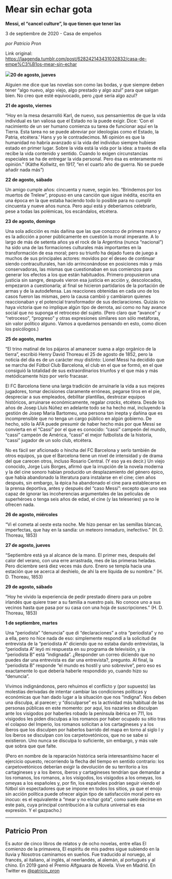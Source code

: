 # Mear sin echar gota

**Messi, el “cancel culture”, lo que tienen que tener las**

3 de septiembre de 2020 - Casa de empeños

_por Patricio Pron_

Link original: https://laagenda.tumblr.com/post/628242143431032832/casa-de-empe%C3%B1os-mear-sin-echar

![](https://64.media.tumblr.com/84fe97432494110920c3d946b0214317/be5a11e990c73f2e-41/s500x750/97c84372df53e2ac82a22cf515705b219fbf854c.png)**20 de agosto, jueves**

Alguien me dice que las novelas son como las
bodas, y que siempre deben tener “algo nuevo, algo viejo, algo prestado y algo
azul” para que salgan bien. No creo que esté equivocado, pero ¿qué sería algo
azul? 

**21 de agosto, viernes**

“Hoy en la mesa desarrolló Karl, de nuevo, sus pensamientos
de que la vida individual es tan valiosa que el Estado no la puede exigir.
Dice: ‘Con el nacimiento de un ser humano comienza su tarea de funcionar aquí
en la Tierra. Esta tarea no se puede abreviar por ideologías como el Estado, la
Patria, etcétera.’ Hans y yo le contradecimos. Mi opinión es que la humanidad
no habría avanzado si la vida del individuo siempre hubiese estado en primer
lugar. Sobre la vida está la vida por la idea: a través de ella recibe la vida
contenido y sentido. Cuando lo exigen circunstancias especiales se ha de entregar
la vida personal. Pero ésa es enteramente mi opinión.” (Käthe Kollwitz, en 1917,
“en el cuarto año de guerra. No se puede añadir nada más”) 

**22 de agosto, sábado** 

Un amigo cumple años: cincuenta y nueve, según
leo. “Brindemos por los muertos de Trelew”, propuso en una canción que sigue inédita,
escrita en una época en la que estaba haciendo todo lo posible para no cumplir
cincuenta y nueve años nunca. Pero aquí está y deberíamos celebrarlo, pese a
todas las polémicas, los escándalos, etcétera. 

**23 de agosto, domingo**

Una sola adicción es más dañina que las que
conozco de primera mano y es la adicción a poner públicamente en cuestión la
moral imperante. A lo largo de más de setenta años ya el rock de la Argentina
(nunca “nacional”) ha sido una de las formaciones culturales más importantes en
la transformación de esa moral; pero su triunfo ha dejado fuera de juego a
muchos de sus principales actores: movidos por el deseo de continuar siendo contraculturales,
han ido arrinconándose en posiciones más y más conservadoras, las mismas que
cuestionaban en sus comienzos para generar los efectos a los que están habituados.
Primero propusieron una justicia sin sangre, después vieron esa justicia en
acción y, descolocados, empezaron a cuestionarla; al final se hicieron partidarios
de la portación de armas y de la autodefensa. Las reacciones obtenidas en cada
uno de los casos fueron las mismas, pero la causa cambió y cambiaron quienes
reaccionaban y el potencial transformador de sus declaraciones. Quizás no haya
victoria que no implique algún tipo de derrota, así como no hay avance social
que no suponga el retroceso del sujeto. (Pero claro que “avance” y “retroceso”,
“progreso” y otras expresiones similares son sólo metáforas, sin valor político
alguno. Vamos a quedarnos pensando en esto, como dicen los psicólogos.) 

**25 de agosto, martes** 

“El trino matinal de los pájaros al amanecer
suena a algo orgánico de la tierra”, escribió Henry David Thoreau el 25 de
agosto de 1852, pero la noticia del día es de un carácter muy distinto: Lionel
Messi ha decidido que se marcha del Fútbol Club Barcelona, el club en el que se
formó, en el que consiguió la totalidad de sus extraordinarios triunfos y el que
más y más metódicamente hizo por verlo fracasar. 

El FC Barcelona tiene una larga tradición de arruinarle
la vida a sus mejores jugadores, tomar decisiones claramente erróneas, pegarse
tiros en el pie, despreciar a sus empleados, debilitar plantillas, destrozar
equipos históricos, arruinarse económicamente, regalar *cracks*, etcétera.
Desde los años de Josep Lluís Núñez en adelante todo se ha hecho mal,
incluyendo la gestión de Josep Maria Bartomeu, una persona tan inepta y dañina
que es incomprensible que no tenga un cargo público en algún gobierno. De
hecho, sólo la AFA puede presumir de haber hecho más por que Messi se convierta
en el “Cassi” por el que es conocido: “cassi” campeón del mundo, “cassi” campeón
de América, “cassi” el mejor futbolista de la historia, “cassi” jugador de un
solo club, etcétera. 

No es fácil ser aficionado o hincha del FC
Barcelona y serlo también de otros equipos, ya que el Barcelona tiene un nivel
de intensidad y de drama del que carecen otros, incluso Rosario Central. (Y eso
ya es decir.) Un viejo conocido, Jorge Luis Borges, afirmó que la irrupción de
la novela moderna y la del cine sonoro habían producido un desplazamiento del género
épico, que había abandonado la literatura para instalarse en el cine; cien años
después, sin embargo, la épica ha abandonado el cine para establecerse en la
prensa deportiva, antes y después del “caso Messi”: excepto que uno sea capaz
de ignorar las incoherencias argumentales de las películas de superhéroes o
tenga seis años de edad, el cine (y las teleseries) ya no le ofrecen nada. 

**26 de agosto, miércoles**

“Vi el cometa al oeste esta noche. Me hizo pensar
en las semillas blancas, imperfectas, que hay en la sandía: un meteoro inmaduro,
inefectivo.” (H. D. Thoreau, 1853) 

**27 de agosto, jueves**

“Septiembre está ya al alcance de la mano. El primer
mes, después del calor del verano, con una erre arrastrada, mes de las primeras
heladas. Pero diciembre será diez veces más duro. Enero se templa hacia una estación
que se acerca al deshielo, de ahí la ere líquida de su nombre.” (H. D. Thoreau,
1853) 

**29 de agosto, sábado**

“Hoy he vivido la experiencia de pedir prestado
dinero para un pobre irlandés que quiere traer a su familia a nuestro país. No
conoce uno a sus vecinos hasta que pasa por su casa con una hoja de suscripciones.”
(H. D. Thoreau, 1853) 

**1 de septiembre, martes**

Una “periodista” “denuncia” que di “declaraciones”
a otra “periodista” y no a ella, pero no hice nada de eso: simplemente respondí
a la solicitud de entrevista de la “periodista A” diciendo que no estaba dando
entrevistas, la “periodista A” leyó mi respuesta en su programa de televisión, y
la “periodista B” está “indignada”. ¿Responder un correo diciendo que no puedes
dar una entrevista es dar una entrevista?, pregunto. Al final, la “periodista B”
responde “el mundo es hostil y uno sobrevive”, pero eso es exactamente lo que
debería haberle respondido yo, cuando hizo su “denuncia”. 

Vivimos indignándonos, pero rehuimos el conflicto
y (por supuesto) las molestias derivadas de intentar cambiar las condiciones
políticas y económicas que han dado lugar a la situación que nos “indigna”. Nos
deben una disculpa, al parecer; y “disculparse” es la actividad más habitual de
las personas públicas en este momento: por aquí, los nazaríes se disculpan ante
los visigodos por haberles robado la península ibérica en 711, los visigodos
les piden disculpas a los romanos por haber ocupado su sitio tras el colapso
del Imperio, los romanos solicitan a los cartagineses y a los íberos que los disculpen
por haberlos barrido del mapa en torno al siglo I y los íberos se disculpan con
los carpetovetónicos, que no se sabe si existieron. Uno nunca se disculpa lo suficiente,
sin embargo, y más vale que sobra que que falte. 

(Pero en nombre de la reparación histórica sería
interesantísimo hacer el ejercicio opuesto, recorriendo la flecha del tiempo en
sentido contrario: los carpetovetónicos deberían exigir la devolución de su
territorio a los cartagineses y a los íberos, íberos y cartagineses tendrían que
demandar a los romanos, los romanos, a los visigodos, los visigodos a los omeyas,
los omeyas a los españoles y, por fin, los españoles podrían seguir viendo el fútbol
sin espectadores que se impone en todos los sitios, ya que el enojo sin acción
política puede ofrecer algún tipo de satisfacción moral pero es inocuo: es el
equivalente a “mear y no echar gota”, como suele decirse en este país, cuya
principal contribución a la cultura universal es esa expresión. Y el gazpacho.)



---

Patricio Pron
-------------

 Es autor de cinco libros de relatos y de ocho novelas, entre ellas El comienzo de la primavera, El espíritu de mis padres sigue subiendo en la lluvia y Nosotros caminamos en sueños. Fue traducido al noruego, al francés, al italiano, al inglés, al neerlandés, al alemán, al portugués y al chino. En 2019 ganó el Premio Alfgauara de Novela. Vive en Madrid. En Twitter es [@patricio\_pron](https://twitter.com/patricio_pron) 

